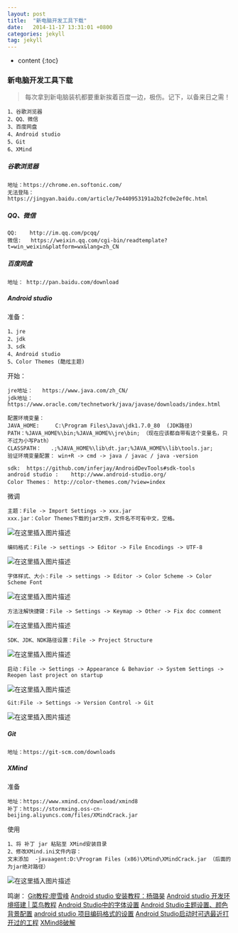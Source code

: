```yaml
---
layout: post
title:  "新电脑开发工具下载"
date:   2014-11-17 13:31:01 +0800
categories: jekyll
tag: jekyll
---
```


* content
{:toc}

### 新电脑开发工具下载
>每次拿到新电脑装机都要重新挨着百度一边，极伤。记下，以备来日之需！
```
1、谷歌浏览器
2、QQ、微信
3、百度网盘
4、Android studio
5、Git
6、XMind
```
##### 谷歌浏览器
~~~
地址：https://chrome.en.softonic.com/
无法登陆：https://jingyan.baidu.com/article/7e440953191a2b2fc0e2ef0c.html
~~~
##### QQ、微信
~~~
QQ:    http://im.qq.com/pcqq/
微信:   https://weixin.qq.com/cgi-bin/readtemplate?t=win_weixin&platform=wx&lang=zh_CN
~~~
##### 百度网盘
~~~
地址： http://pan.baidu.com/download
~~~
##### Android studio

准备：
~~~
1、jre
2、jdk
3、sdk
4、Android studio
5、Color Themes (酷炫主题)
~~~
开始：
~~~
jre地址：   https://www.java.com/zh_CN/
jdk地址：  https://www.oracle.com/technetwork/java/javase/downloads/index.html

配置环境变量： 
JAVA_HOME:     C:\Program Files\Java\jdk1.7.0_80  (JDK路径)
PATH：%JAVA_HOME%\bin;%JAVA_HOME%\jre\bin; （现在应该都自带有这个变量名，只不过为小写Path）
CLASSPATH：   .;%JAVA_HOME%\lib\dt.jar;%JAVA_HOME%\lib\tools.jar;
验证环境变量配置： win+R -> cmd -> java / javac / java -version

sdk:  https://github.com/inferjay/AndroidDevTools#sdk-tools
android studio :    http://www.android-studio.org/
Color Themes： http://color-themes.com/?view=index
~~~
微调
~~~
主题：File -> Import Settings -> xxx.jar
xxx.jar：Color Themes下载的jar文件，文件名不可有中文，空格。
~~~
![在这里插入图片描述](https://img-blog.csdnimg.cn/20181029154332207.png?x-oss-process=image/watermark,type_ZmFuZ3poZW5naGVpdGk,shadow_10,text_aHR0cHM6Ly9ibG9nLmNzZG4ubmV0L3FxXzM2NTc2NzM4,size_27,color_FFFFFF,t_70)
~~~
编码格式：File -> settings -> Editor -> File Encodings -> UTF-8
~~~
![在这里插入图片描述](https://img-blog.csdnimg.cn/20181029154600823.png?x-oss-process=image/watermark,type_ZmFuZ3poZW5naGVpdGk,shadow_10,text_aHR0cHM6Ly9ibG9nLmNzZG4ubmV0L3FxXzM2NTc2NzM4,size_27,color_FFFFFF,t_70)
~~~
字体样式、大小：File -> settings -> Editor -> Color Scheme -> Color Scheme Font 
~~~
![在这里插入图片描述](https://img-blog.csdnimg.cn/20181029154806891.png?x-oss-process=image/watermark,type_ZmFuZ3poZW5naGVpdGk,shadow_10,text_aHR0cHM6Ly9ibG9nLmNzZG4ubmV0L3FxXzM2NTc2NzM4,size_27,color_FFFFFF,t_70)
~~~
方法注解快捷键：File -> Settings -> Keymap -> Other -> Fix doc comment 
~~~
![在这里插入图片描述](https://img-blog.csdnimg.cn/20181029155318793.png?x-oss-process=image/watermark,type_ZmFuZ3poZW5naGVpdGk,shadow_10,text_aHR0cHM6Ly9ibG9nLmNzZG4ubmV0L3FxXzM2NTc2NzM4,size_27,color_FFFFFF,t_70)
~~~
SDK、JDK、NDK路径设置：File -> Project Structure 
~~~
![在这里插入图片描述](https://img-blog.csdnimg.cn/20181029155724211.png?x-oss-process=image/watermark,type_ZmFuZ3poZW5naGVpdGk,shadow_10,text_aHR0cHM6Ly9ibG9nLmNzZG4ubmV0L3FxXzM2NTc2NzM4,size_27,color_FFFFFF,t_70)
~~~
启动：File -> Settings -> Appearance & Behavior -> System Settings -> Reopen last project on startup
~~~
![在这里插入图片描述](https://img-blog.csdnimg.cn/20181029160235922.png?x-oss-process=image/watermark,type_ZmFuZ3poZW5naGVpdGk,shadow_10,text_aHR0cHM6Ly9ibG9nLmNzZG4ubmV0L3FxXzM2NTc2NzM4,size_27,color_FFFFFF,t_70)
~~~
Git:File -> Settings -> Version Control -> Git 
~~~
![在这里插入图片描述](https://img-blog.csdnimg.cn/20181029160514399.png?x-oss-process=image/watermark,type_ZmFuZ3poZW5naGVpdGk,shadow_10,text_aHR0cHM6Ly9ibG9nLmNzZG4ubmV0L3FxXzM2NTc2NzM4,size_27,color_FFFFFF,t_70)
##### Git
~~~
地址：https://git-scm.com/downloads
~~~
##### XMind
准备
~~~
地址：https://www.xmind.cn/download/xmind8
补丁：https://stormxing.oss-cn-beijing.aliyuncs.com/files/XMindCrack.jar
~~~
使用
~~~
1、将 补丁 jar 粘贴至 XMind安装目录
2、修改XMind.ini文件内容：
文末添加  -javaagent:D:\Program Files (x86)\XMind\XMindCrack.jar （后面的为jar绝对路径）
~~~
![在这里插入图片描述](https://img-blog.csdnimg.cn/20181029161641848.png?x-oss-process=image/watermark,type_ZmFuZ3poZW5naGVpdGk,shadow_10,text_aHR0cHM6Ly9ibG9nLmNzZG4ubmV0L3FxXzM2NTc2NzM4,size_27,color_FFFFFF,t_70)

鸣谢：
[Git教程:廖雪峰](https://www.liaoxuefeng.com/wiki/0013739516305929606dd18361248578c67b8067c8c017b000)
[Android studio 安装教程：杨璐昊](https://www.cnblogs.com/yanglh6-jyx/p/Android_AS_Configuration.html)
[Android studio 开发环境搭建 | 菜鸟教程](http://www.runoob.com/android/android-environment-setup.html)
[Android Studio中的字体设置](https://blog.csdn.net/student9128/article/details/73909895)
[Android Studio主题设置、颜色背景配置](https://blog.csdn.net/cc20032706/article/details/71598529)
[android studio 项目编码格式的设置](https://blog.csdn.net/lp120660021/article/details/47831199)
[Android Studio启动时可选最近打开过的工程](https://blog.csdn.net/ks7638246/article/details/80408816)
[XMind8破解](https://blog.csdn.net/qq_35911589/article/details/81901868)




